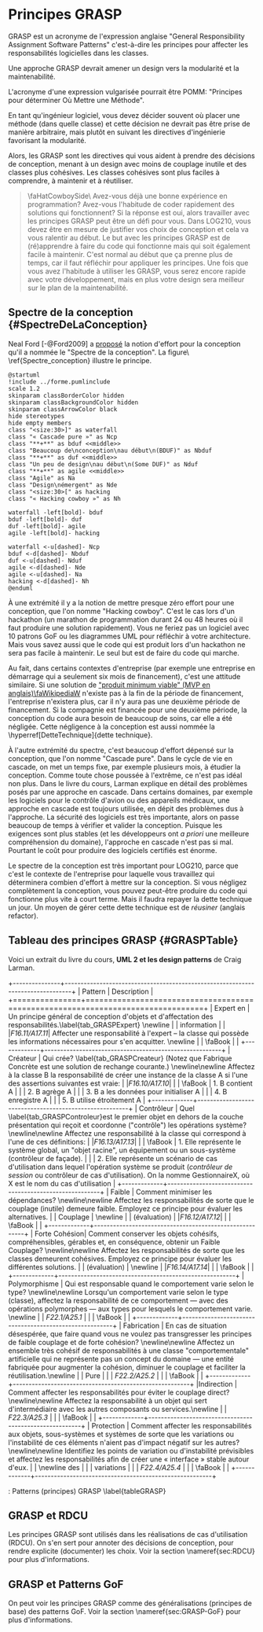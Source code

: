 # Principes GRASP

GRASP est un acronyme de l'expression anglaise "General Responsibility Assignment Software Patterns" c'est-à-dire les principes pour affecter les responsabilités logicielles dans les classes.

Une approche GRASP devrait amener un design vers la modularité et la maintenabilité.

L'acronyme d'une expression vulgarisée pourrait être POMM: "Principes pour déterminer Où Mettre une Méthode".

En tant qu'ingénieur logiciel, vous devez décider souvent où placer une méthode (dans quelle classe) et cette décision ne devrait pas être prise de manière arbitraire, mais plutôt en suivant les directives d'ingénierie favorisant la modularité.

Alors, les GRASP sont les directives qui vous aident à prendre des décisions de conception, menant à un design avec moins de couplage inutile et des classes plus cohésives.
Les classes cohésives sont plus faciles à comprendre, à maintenir et à réutiliser.

> \faHatCowboySide\ Avez-vous déjà une bonne expérience en programmation?
Avez-vous l'habitude de coder rapidement des solutions qui fonctionnent?
Si la réponse est oui, alors travailler avec les principes GRASP peut être un défi pour vous.
Dans LOG210, vous devez être en mesure de justifier vos choix de conception et cela va vous ralentir au début.
Le but avec les principes GRASP est de (ré)apprendre à faire du code qui fonctionne mais qui soit également facile à maintenir.
C'est normal au début que ça prenne plus de temps, car il faut réfléchir pour appliquer les principes.
Une fois que vous avez l'habitude à utiliser les GRASP, vous serez encore rapide avec votre développement, mais en plus votre design sera meilleur sur le plan de la maintenabilité.

## Spectre de la conception {#SpectreDeLaConception}

Neal Ford [-@Ford2009] a [proposé](https://www.ibm.com/developerworks/library/j-eaed1/index.html) la notion d'effort pour la conception qu'il a nommée le "Spectre de la conception".
La figure\ \ref{Spectre_conception} illustre le principe.

```{.plantuml caption="Spectre de la conception, adapté de Neal Ford. [(PlantUML)](http://www.plantuml.com/plantuml/uml/VLJRRjf047stb7yOvIK95LNIlbK81KWlQQEgAg5zW3oiTmTxvVMkjHTHyaTHFw5loOzrriR4X0Z9CjAPCsTcpW4kdMVMXr8bhf2wOfQLuFnQ8RsjvB5or2cbZ1UPDK4BRfInu2tJZage_L5o0ZwN3kXXa3CjLbPwZngMHdkG6dvBBSpA4V5PKE2I1UKZHRCIuPkLBlPStqw8TvkZGp0-H-j06LD0Pf7LOjDVd-6qP0Kj6YpIP5oVqAVKT91IA6YgXT7D3Soc7tzEE-FXuloiUzBB3HpBuaiVtlDQ5_3L1AkPEiZxKt01KsvbvG_oVY1PPLrtiQw5tWPC76UKoyNRTnqILyoviR42xQHE99T2eDvZR7Cxn1fPQrOD8LNKaH0jVX7Gel7h2bq3O5dvDPHOfhHnKdV2yS39U_pm_dnuTmpCmOfHrvAIQEkFVs72w0Bghs9WZ_zgtdTUjOnUxqslLuEf24iO34fQKk5ms1B6o08teIBp5feRpR7oqkY5PW74qqCQ_4AVZgzcdyuQwIYpB_wwzan3XII3z3YPlH2T6eheMVXLNPP9IcTVUHJnfe-rsDLcnjD3YJQZ7yz65_VSdDULdCAGEkju-QL1W9jLQjPRD_CasJeFVOLBFq-D4dVzsjEaDdO7ZkWUM9-ID0Vj5DezEaC6_J0NpEKOwp7D9ho-wA1fEsMN7D6DQpjqWLkuIsV9PlmBUfvSeXRqH_KV)" #Spectre_conception }
@startuml
!include ../forme.pumlinclude
scale 1.2
skinparam classBorderColor hidden
skinparam classBackgroundColor hidden
skinparam classArrowColor black
hide stereotypes
hide empty members
class "<size:30>]" as waterfall
class "« Cascade pure »" as Ncp
class "**+**" as bduf <<middle>>
class "Beaucoup de\nconception\nau début\n(BDUF)" as Nbduf
class "**+**" as duf <<middle>>
class "Un peu de design\nau début\n(Some DUF)" as Nduf
class "**+**" as agile <<middle>>
class "Agile" as Na
class "Design\némergent" as Nde
class "<size:30>[" as hacking
class "« Hacking cowboy »" as Nh

waterfall -left[bold]- bduf
bduf -left[bold]- duf
duf -left[bold]- agile
agile -left[bold]- hacking

waterfall <-u[dashed]- Ncp
bduf <-d[dashed]- Nbduf
duf <-u[dashed]- Nduf
agile <-d[dashed]- Nde
agile <-u[dashed]- Na
hacking <-d[dashed]- Nh
@enduml
```

À une extrémité il y a la notion de mettre presque zéro effort pour une conception, que l'on nomme "Hacking cowboy". C'est le cas lors d'un hackathon (un marathon de programmation durant 24 ou 48 heures où il faut produire une solution rapidement). Vous ne feriez pas un logiciel avec 10 patrons GoF ou les diagrammes UML pour réfléchir à votre architecture. Mais vous savez aussi que le code qui est produit lors d'un hackathon ne sera pas facile à maintenir. Le seul but est de faire du code qui marche.

Au fait, dans certains contextes d'entreprise (par exemple une entreprise en démarrage qui a seulement six mois de financement), c'est une attitude similaire. Si une solution de ["produit minimum viable" (MVP en anglais)\faWikipediaW](https://en.wikipedia.org/wiki/Minimum_viable_product) n'existe pas à la fin de la période de financement, l'entreprise n'existera plus, car il n'y aura pas une deuxième période de financement.
Si la compagnie est financée pour une deuxième période, la conception du code aura besoin de beaucoup de soins, car elle a été négligée.
Cette négligence à la conception est aussi nommée la \hyperref[DetteTechnique]{dette technique}.

À l'autre extrémité du spectre, c'est beaucoup d'effort dépensé sur la conception, que l'on nomme "Cascade pure". Dans le cycle de vie en cascade, on met un temps fixe, par exemple plusieurs mois, à étudier la conception. Comme toute chose poussée à l'extrême, ce n'est pas idéal non plus.
Dans le livre du cours, Larman explique en détail des problèmes posés par une approche en cascade.
Dans certains domaines, par exemple les logiciels pour le contrôle d'avion ou des appareils médicaux, une approche en cascade est toujours utilisée, en dépit des problèmes dus à l'approche.
La sécurité des logiciels est très importante, alors on passe beaucoup de temps à vérifier et valider la conception. Puisque les exigences sont plus stables (et les développeurs ont *a priori* une meilleure compréhension du domaine), l'approche en cascade n'est pas si mal.
Pourtant le coût pour produire des logiciels certifiés est énorme.

Le spectre de la conception est très important pour LOG210, parce que c'est le contexte de l'entreprise pour laquelle vous travaillez qui déterminera combien d'effort à mettre sur la conception.
Si vous négligez complètement la conception, vous pouvez peut-être produire du code qui fonctionne plus vite à court terme. Mais il faudra repayer la dette technique un jour.
Un moyen de gérer cette dette technique est de *réusiner* (anglais refactor).

## Tableau des principes GRASP {#GRASPTable}

Voici un extrait du livre du cours, **UML 2 et les design patterns** de Craig Larman.

+---------------+--------------------------------------------------------------------------------+
| Pattern       | Description                                           |
+===============+================================================================================+
| Expert en     | Un principe général de conception d'objets et d'affectation des responsabilités.\label{tab_GRASPExpert} \newline |
| information   |  |
|*F16.11/A17.11*| Affecter une responsabilité à l'expert – la classe qui possède les informations nécessaires pour s'en acquitter. \newline |
| \faBook       | |
+-------------+--------------------------------------------------------+
| Créateur      | Qui crée? \label{tab_GRASPCreateur} (Notez que Fabrique Concrète est une solution de rechange courante.) \newline\newline Affectez à la classe B la responsabilité de créer une instance de la classe A si l'une des assertions suivantes est vraie: |
|*F16.10/A17.10*| |
| \faBook       | 1. B contient A |
|               | 2. B agrège A |
|               | 3. B a les données pour initialiser A |
|               | 4. B enregistre A |
|               | 5. B utilise étroitement A |
+-------------+--------------------------------------------------------+
| Contrôleur    | Quel \label{tab_GRASPControleur}est le premier objet en dehors de la couche présentation qui reçoit et coordonne ("contrôle") les opérations système? \newline\newline Affectez une responsabilité à la classe qui correspond à l'une de ces définitions: |
|*F16.13/A17.13*| |
| \faBook       | 1. Elle représente le système global, un "objet racine", un équipement ou un sous-système (contrôleur de façade). |
|               | 2. Elle représente un scénario de cas d'utilisation dans lequel l'opération système se produit (*contrôleur de session* ou contrôleur de cas d'utilisation). On la nomme GestionnaireX, où X est le nom du cas d'utilisation |
+-------------+--------------------------------------------------------+
| Faible        | Comment minimiser les dépendances? \newline\newline Affectez les responsabilités de sorte que le couplage (inutile) demeure faible. Employez ce principe pour évaluer les alternatives. |
| Couplage      | \newline |
| (évaluation)  |
|*F16.12/A17.12*| |
| \faBook       | |
+-------------+--------------------------------------------------------+
| Forte Cohésion| Comment conserver les objets cohésifs, compréhensibles, gérables et, en conséquence, obtenir un Faible Couplage? \newline\newline Affectez les responsabilités de sorte que les classes demeurent cohésives. Employez ce principe pour évaluer les différentes solutions. |
| (évaluation)  | \newline |
|*F16.14/A17.14*| |
| \faBook       | |
+-------------+--------------------------------------------------------+
| Polymorphisme | Qui est responsable quand le comportement varie selon le type? \newline\newline Lorsqu'un comportement varie selon le type (classe), affectez la responsabilité de ce comportement — avec des opérations polymorphes — aux types pour lesquels le comportement varie. \newline |
| *F22.1/A25.1* | |
| \faBook       | |
+-------------+--------------------------------------------------------+
| Fabrication   | En cas de situation désespérée, que faire quand vous ne voulez pas transgresser les principes de faible couplage et de forte cohésion? \newline\newline Affectez un ensemble très cohésif de responsabilités à une classe "comportementale" artificielle qui ne représente pas un concept du domaine — une entité fabriquée pour augmenter la cohésion, diminuer le couplage et faciliter la réutilisation.\newline |
| Pure          | |
| *F22.2/A25.2* | |
| \faBook       | |
+-------------+--------------------------------------------------------+
|Indirection    | Comment affecter les responsabilités pour éviter le couplage direct? \newline\newline Affectez la responsabilité à un objet qui sert d'intermédiaire avec les autres composants ou services.\newline |
| *F22.3/A25.3* | |
| \faBook       | |
+-------------+--------------------------------------------------------+
| Protection    | Comment affecter les responsabilités aux objets, sous-systèmes et systèmes de sorte que les variations ou l'instabilité de ces éléments n'aient pas d'impact négatif sur les autres? \newline\newline Identifiez les points de variation ou d'instabilité prévisibles et affectez les responsabilités afin de créer une « interface » stable autour d'eux. |
| \newline des  | |
| variations    | |
| *F22.4/A25.4* | |
| \faBook       | |
+-------------+--------------------------------------------------------+

: Patterns (principes) GRASP \label{tableGRASP}

## GRASP et RDCU

Les principes GRASP sont utilisés dans les réalisations de cas d'utilisation (RDCU). 
On s'en sert pour annoter des décisions de conception, pour rendre explicite (documenter) les choix. 
Voir la section \nameref{sec:RDCU} pour plus d'informations.

## GRASP et Patterns GoF

On peut voir les principes GRASP comme des généralisations (principes de base) des patterns GoF. Voir la section \nameref{sec:GRASP-GoF} pour plus d'informations.
